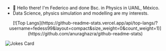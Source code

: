 - 👋 Hello there! I'm Federico and done Bsc. in Physics in UANL, México.
- Data Science, physics simulation and modelling are my interests.

<p align="center">
[![Top Langs](https://github-readme-stats.vercel.app/api/top-langs/?username=fedess99&layout=compact&size_weight=0&count_weight=1)](https://github.com/anuraghazra/github-readme-stats)

![Jokes Card](https://readme-jokes.vercel.app/api)
</p>

<!---
FedeSS99/FedeSS99 is a ✨ special ✨ repository because its `README.md` (this file) appears on your GitHub profile.
You can click the Preview link to take a look at your changes.
--->
